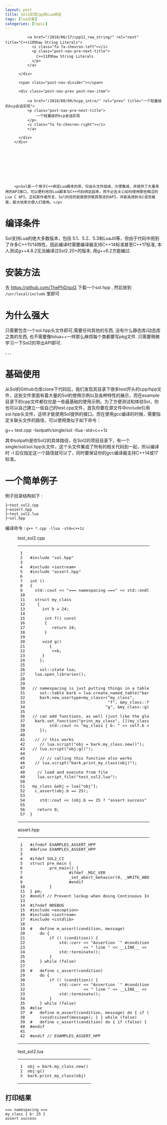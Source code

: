 ```yaml
---
layout: post
title: Sol2实现Cpp和Lua绑定 
tags: [lua文章]
categories: [topic]
---
```

<div class="post-nav">
          <div class="post-nav-next post-nav-item">
            
              <a href="/2018/06/17/cpp11_raw_string/" rel="next" title="C++11的Raw String Literals">
                <i class="fa fa-chevron-left"></i> 
                <p class="post-nav-pre-next-title">
                  C++11的Raw String Literals
                </p> 
              </a>
            
          </div>

          <span class="post-nav-divider"></span>

          <div class="post-nav-prev post-nav-item">
            
              <a href="/2018/08/09/kcpp_intro/" rel="prev" title="一个轻量级的kcp会话实现">
              <p class="post-nav-pre-next-title">
                  一个轻量级的kcp会话实现
              </p> 
              <i class="fa fa-chevron-right"></i>
              </a>
            
          </div>
        </div>
      

      
      

      
      

      
        <p>Sol是一个用于C++绑定Lua脚本的库，仅由头文件组成，方便集成，并提供了大量易用的API接口，可以便利地将Lua脚本与C++代码绑定起来，而不必去关心如何使用那些晦涩的Lua C API。正如其作者所言，Sol的目的就是提供极其简洁的API，并能高效到与C语言媲美，极大地来方便人们使用。</p>
<h1 id="编译条件"><a href="#编译条件" class="headerlink" title="编译条件"></a>编译条件</h1><p>Sol支持Lua的绝大多数版本，包括 5.1、5.2、5.3和LuaJit等，但由于代码中用到了许多C++11/14特性，因此编译时需要编译器支持C++14标准甚至C++17标准, 本人测试g++4.8.2无法编译过Sol2.20+的版本, 用g++6.2方能编过.</p>
<h1 id="安装方法"><a href="#安装方法" class="headerlink" title="安装方法"></a>安装方法</h1><p>去 <a href="https://github.com/ThePhD/sol2" target="_blank" rel="noopener noreferrer">https://github.com/ThePhD/sol2</a> 下载一个sol.hpp , 然后放到 <code>/usr/local/include</code> 里即可</p>
<h1 id="为什么强大"><a href="#为什么强大" class="headerlink" title="为什么强大"></a>为什么强大</h1><p>只需要包含一个sol.hpp头文件即可,需要任何其他的东西, 没有什么静态库/动态库之类的东西, 也不需要像tolua++一样那么麻烦每个类都要写pkg文件. 只需要稍微学习一下Sol2的导出API即可.</p>
<p><strong>. . .</strong></p>
<h1 id="基础使用"><a href="#基础使用" class="headerlink" title="基础使用"></a>基础使用</h1><p>从Sol的Github仓库clone下代码后，我们发现其目录下很多test开头的cpp/hpp文件，这些文件里面有着大量的Sol的使用示例以及各种特性的展示，而在example目录下的cpp文件都仅仅是一些最基础的使用示例。为了方便测试和体验Sol，你也可以自己建立一些自己的test.cpp文件，首先你要在源文件中include引用sol.hpp头文件，这样才能使用Sol提供的接口。而在使用gcc编译的时候，需要指定关联头文件的路径，可以使用类似于如下命令：</p>
<p>g++ test.cpp -Isolpath/single/sol -llua -std=c++1z</p>
<p>其中solpath是你Sol2的具体路径，在Sol2的项目目录下，有一个single/sol/sol.hpp头文件，这个头文件集成了所有的相关代码到一起，所以编译时 -I 后仅指定这一个路径就可以了，同时要保证你的gcc编译器支持C++14或17标准。</p>
<h1 id="一个简单例子"><a href="#一个简单例子" class="headerlink" title="一个简单例子"></a>一个简单例子</h1><p>例子目录结构如下 : </p>
<pre><code>├─test_sol2.cpp
├─assert.hpp
├─test_sol2.lua
├─sol.hpp</code></pre><p>编译命令 : <code>g++ *.cpp -llua -std=c++1z</code></p>
<figure class="highlight c++"><figcaption><span>test_sol2.cpp</span></figcaption><table><tbody><tr><td class="gutter"><pre><span class="line">1</span><br/><span class="line">2</span><br/><span class="line">3</span><br/><span class="line">4</span><br/><span class="line">5</span><br/><span class="line">6</span><br/><span class="line">7</span><br/><span class="line">8</span><br/><span class="line">9</span><br/><span class="line">10</span><br/><span class="line">11</span><br/><span class="line">12</span><br/><span class="line">13</span><br/><span class="line">14</span><br/><span class="line">15</span><br/><span class="line">16</span><br/><span class="line">17</span><br/><span class="line">18</span><br/><span class="line">19</span><br/><span class="line">20</span><br/><span class="line">21</span><br/><span class="line">22</span><br/><span class="line">23</span><br/><span class="line">24</span><br/><span class="line">25</span><br/><span class="line">26</span><br/><span class="line">27</span><br/><span class="line">28</span><br/><span class="line">29</span><br/><span class="line">30</span><br/><span class="line">31</span><br/><span class="line">32</span><br/><span class="line">33</span><br/><span class="line">34</span><br/><span class="line">35</span><br/><span class="line">36</span><br/><span class="line">37</span><br/><span class="line">38</span><br/><span class="line">39</span><br/><span class="line">40</span><br/><span class="line">41</span><br/><span class="line">42</span><br/><span class="line">43</span><br/><span class="line">44</span><br/><span class="line">45</span><br/><span class="line">46</span><br/><span class="line">47</span><br/><span class="line">48</span><br/><span class="line">49</span><br/><span class="line">50</span><br/><span class="line">51</span><br/><span class="line">52</span><br/><span class="line">53</span><br/><span class="line">54</span><br/><span class="line">55</span><br/><span class="line">56</span><br/><span class="line">57</span><br/></pre></td><td class="code"><pre><span class="line"></span><br/><span class="line"><span class="meta">#<span class="meta-keyword">include</span> <span class="meta-string">&#34;sol.hpp&#34;</span></span></span><br/><span class="line"></span><br/><span class="line"><span class="meta">#<span class="meta-keyword">include</span> <span class="meta-string">&lt;iostream&gt;</span></span></span><br/><span class="line"><span class="meta">#<span class="meta-keyword">include</span> <span class="meta-string">&#34;assert.hpp&#34;</span></span></span><br/><span class="line"></span><br/><span class="line"><span class="function"><span class="keyword">int</span> <span class="params">()</span></span></span><br/><span class="line"><span class="function"></span>{</span><br/><span class="line">	<span class="built_in">std</span>::<span class="built_in">cout</span> &lt;&lt; <span class="string">&#34;=== namespacing ===&#34;</span> &lt;&lt; <span class="built_in">std</span>::<span class="built_in">endl</span>;</span><br/><span class="line"></span><br/><span class="line">	<span class="class"><span class="keyword">struct</span> <span class="title">my_class</span></span></span><br/><span class="line"><span class="class">	{</span></span><br/><span class="line">		<span class="keyword">int</span> b = <span class="number">24</span>;</span><br/><span class="line"></span><br/><span class="line">		<span class="function"><span class="keyword">int</span> <span class="title">f</span><span class="params">()</span> <span class="keyword">const</span></span></span><br/><span class="line"><span class="function">		</span>{</span><br/><span class="line">			<span class="keyword">return</span> <span class="number">24</span>;</span><br/><span class="line">		}</span><br/><span class="line"></span><br/><span class="line">		<span class="function"><span class="keyword">void</span> <span class="title">g</span><span class="params">()</span></span></span><br/><span class="line"><span class="function">		</span>{</span><br/><span class="line">			++b;</span><br/><span class="line">		}</span><br/><span class="line">	};</span><br/><span class="line"></span><br/><span class="line">	sol::state lua;</span><br/><span class="line">	lua.open_libraries();</span><br/><span class="line"></span><br/><span class="line">	</span><br/><span class="line">	<span class="comment">// namespacing is just putting things in a table</span></span><br/><span class="line">	sol::table bark = lua.create_named_table(<span class="string">&#34;bark&#34;</span>);</span><br/><span class="line">	bark.new_usertype&lt;my_class&gt;(<span class="string">&#34;my_class&#34;</span>,</span><br/><span class="line">								<span class="string">&#34;f&#34;</span>, &amp;my_class::f,</span><br/><span class="line">								<span class="string">&#34;g&#34;</span>, &amp;my_class::g); <span class="comment">// the usual</span></span><br/><span class="line"></span><br/><span class="line">	<span class="comment">// can add functions, as well (just like the global table)</span></span><br/><span class="line">	bark.set_function(<span class="string">&#34;print_my_class&#34;</span>, [](my_class &amp;self) { </span><br/><span class="line">        <span class="built_in">std</span>::<span class="built_in">cout</span> &lt;&lt; <span class="string">&#34;my_class { b: &#34;</span> &lt;&lt; self.b &lt;&lt; <span class="string">&#34; }&#34;</span> &lt;&lt; <span class="built_in">std</span>::<span class="built_in">endl</span>; </span><br/><span class="line">    });</span><br/><span class="line"></span><br/><span class="line">	<span class="comment">// // this works</span></span><br/><span class="line">	<span class="comment">// lua.script(&#34;obj = bark.my_class.new()&#34;);</span></span><br/><span class="line">	<span class="comment">// lua.script(&#34;obj:g()&#34;);</span></span><br/><span class="line"></span><br/><span class="line">	<span class="comment">// // calling this function also works</span></span><br/><span class="line">	<span class="comment">// lua.script(&#34;bark.print_my_class(obj)&#34;);</span></span><br/><span class="line"></span><br/><span class="line">	<span class="comment">// load and execute from file</span></span><br/><span class="line">	lua.script_file(<span class="string">&#34;test_sol2.lua&#34;</span>);</span><br/><span class="line"></span><br/><span class="line">	my_class &amp;obj = lua[<span class="string">&#34;obj&#34;</span>];</span><br/><span class="line">	c_assert(obj.b == <span class="number">25</span>);</span><br/><span class="line"></span><br/><span class="line">	<span class="built_in">std</span>::<span class="built_in">cout</span> &lt;&lt; (obj.b == <span class="number">25</span> ? <span class="string">&#34;assert success&#34;</span> : <span class="string">&#34;assert fail&#34;</span>) &lt;&lt; <span class="built_in">std</span>::<span class="built_in">endl</span>;</span><br/><span class="line"></span><br/><span class="line">	<span class="keyword">return</span> <span class="number">0</span>;</span><br/><span class="line">}</span><br/></pre></td></tr></tbody></table></figure>

<figure class="highlight c++"><figcaption><span>assert.hpp</span></figcaption><table><tbody><tr><td class="gutter"><pre><span class="line">1</span><br/><span class="line">2</span><br/><span class="line">3</span><br/><span class="line">4</span><br/><span class="line">5</span><br/><span class="line">6</span><br/><span class="line">7</span><br/><span class="line">8</span><br/><span class="line">9</span><br/><span class="line">10</span><br/><span class="line">11</span><br/><span class="line">12</span><br/><span class="line">13</span><br/><span class="line">14</span><br/><span class="line">15</span><br/><span class="line">16</span><br/><span class="line">17</span><br/><span class="line">18</span><br/><span class="line">19</span><br/><span class="line">20</span><br/><span class="line">21</span><br/><span class="line">22</span><br/><span class="line">23</span><br/><span class="line">24</span><br/><span class="line">25</span><br/><span class="line">26</span><br/><span class="line">27</span><br/><span class="line">28</span><br/><span class="line">29</span><br/><span class="line">30</span><br/><span class="line">31</span><br/><span class="line">32</span><br/><span class="line">33</span><br/><span class="line">34</span><br/><span class="line">35</span><br/><span class="line">36</span><br/><span class="line">37</span><br/><span class="line">38</span><br/><span class="line">39</span><br/><span class="line">40</span><br/><span class="line">41</span><br/><span class="line">42</span><br/></pre></td><td class="code"><pre><span class="line"><span class="meta">#<span class="meta-keyword">ifndef</span> EXAMPLES_ASSERT_HPP</span></span><br/><span class="line"><span class="meta">#<span class="meta-keyword">define</span> EXAMPLES_ASSERT_HPP</span></span><br/><span class="line"></span><br/><span class="line"><span class="meta">#<span class="meta-keyword">ifdef</span> SOL2_CI</span></span><br/><span class="line"><span class="class"><span class="keyword">struct</span> <span class="title">pre_main</span> {</span></span><br/><span class="line">        pre_main() {</span><br/><span class="line">                <span class="meta">#<span class="meta-keyword">ifdef</span> _MSC_VER</span></span><br/><span class="line">                _set_abort_behavior(<span class="number">0</span>, _WRITE_ABORT_MSG);</span><br/><span class="line">                <span class="meta">#<span class="meta-keyword">endif</span></span></span><br/><span class="line">        }</span><br/><span class="line">} pm;</span><br/><span class="line"><span class="meta">#<span class="meta-keyword">endif</span> <span class="comment">// Prevent lockup when doing Continuous Integration</span></span></span><br/><span class="line"></span><br/><span class="line"><span class="meta">#<span class="meta-keyword">ifndef</span> NDEBUG</span></span><br/><span class="line"><span class="meta">#<span class="meta-keyword">include</span> <span class="meta-string">&lt;exception&gt;</span></span></span><br/><span class="line"><span class="meta">#<span class="meta-keyword">include</span> <span class="meta-string">&lt;iostream&gt;</span></span></span><br/><span class="line"><span class="meta">#<span class="meta-keyword">include</span> <span class="meta-string">&lt;cstdlib&gt;</span></span></span><br/><span class="line"></span><br/><span class="line"><span class="meta">#   <span class="meta-keyword">define</span> m_assert(condition, message) </span></span><br/><span class="line">    <span class="keyword">do</span> { </span><br/><span class="line">        <span class="keyword">if</span> (! (condition)) { </span><br/><span class="line">            <span class="built_in">std</span>::<span class="built_in">cerr</span> &lt;&lt; <span class="string">&#34;Assertion `&#34;</span> <span class="meta">#condition <span class="meta-string">&#34;` failed in &#34;</span> &lt;&lt; __FILE__ </span></span><br/><span class="line">                      &lt;&lt; <span class="string">&#34; line &#34;</span> &lt;&lt; __LINE__ &lt;&lt; <span class="string">&#34;: &#34;</span> &lt;&lt; message &lt;&lt; <span class="built_in">std</span>::<span class="built_in">endl</span>; </span><br/><span class="line">            <span class="built_in">std</span>::terminate(); </span><br/><span class="line">        } </span><br/><span class="line">    } <span class="keyword">while</span> (<span class="literal">false</span>)</span><br/><span class="line"></span><br/><span class="line"><span class="meta">#   <span class="meta-keyword">define</span> c_assert(condition) </span></span><br/><span class="line">    <span class="keyword">do</span> { </span><br/><span class="line">        <span class="keyword">if</span> (! (condition)) { </span><br/><span class="line">            <span class="built_in">std</span>::<span class="built_in">cerr</span> &lt;&lt; <span class="string">&#34;Assertion `&#34;</span> <span class="meta">#condition <span class="meta-string">&#34;` failed in &#34;</span> &lt;&lt; __FILE__ </span></span><br/><span class="line">                      &lt;&lt; <span class="string">&#34; line &#34;</span> &lt;&lt; __LINE__ &lt;&lt; <span class="built_in">std</span>::<span class="built_in">endl</span>; </span><br/><span class="line">            <span class="built_in">std</span>::terminate(); </span><br/><span class="line">        } </span><br/><span class="line">    } <span class="keyword">while</span> (<span class="literal">false</span>)</span><br/><span class="line"><span class="meta">#<span class="meta-keyword">else</span></span></span><br/><span class="line"><span class="meta">#   <span class="meta-keyword">define</span> m_assert(condition, message) do { <span class="meta-keyword">if</span> (false) { (void)(condition); </span></span><br/><span class="line">    (<span class="keyword">void</span>)<span class="keyword">sizeof</span>(message); } } <span class="keyword">while</span> (<span class="literal">false</span>)</span><br/><span class="line"><span class="meta">#   <span class="meta-keyword">define</span> c_assert(condition) do { <span class="meta-keyword">if</span> (false) { (void)(condition); } } while (false)</span></span><br/><span class="line"><span class="meta">#<span class="meta-keyword">endif</span></span></span><br/><span class="line"></span><br/><span class="line"><span class="meta">#<span class="meta-keyword">endif</span> <span class="comment">// EXAMPLES_ASSERT_HPP</span></span></span><br/></pre></td></tr></tbody></table></figure>

<figure class="highlight lua"><figcaption><span>test_sol2.lua</span></figcaption><table><tbody><tr><td class="gutter"><pre><span class="line">1</span><br/><span class="line">2</span><br/><span class="line">3</span><br/></pre></td><td class="code"><pre><span class="line">obj = bark.my_class.new()</span><br/><span class="line">obj:g()</span><br/><span class="line">bark.print_my_class(obj)</span><br/></pre></td></tr></tbody></table></figure>

<h2 id="打印结果"><a href="#打印结果" class="headerlink" title="打印结果"></a>打印结果</h2><pre><code>=== namespacing ===
my_class { b: 25 }
assert success</code></pre>